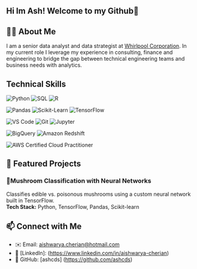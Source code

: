 ## Hi Im Ash! Welcome to my Github👋

## 👩‍💻 About Me 
I am a senior data analyst and data strategist at [Whirlpool Corporation](https://www.whirlpoolcorp.com/). In my current role I leverage my experience in consulting, finance and engineering to bridge the gap between technical engineering teams and business needs with analytics. 



## Technical Skills 
![Python](https://img.shields.io/badge/Python-3776AB?style=flat&logo=python&logoColor=white)
![SQL](https://img.shields.io/badge/SQL-4479A1?style=flat&logo=mysql&logoColor=white)
![R](https://img.shields.io/badge/R-276DC3?style=flat&logo=r&logoColor=white)

![Pandas](https://img.shields.io/badge/Pandas-150458?style=flat&logo=pandas&logoColor=white)
![Scikit-Learn](https://img.shields.io/badge/Scikit--Learn-F7931E?style=flat&logo=scikit-learn&logoColor=white)
![TensorFlow](https://img.shields.io/badge/TensorFlow-FF6F00?style=flat&logo=tensorflow&logoColor=white)

![VS Code](https://img.shields.io/badge/VS%20Code-007ACC?style=flat&logo=visual-studio-code&logoColor=white)
![Git](https://img.shields.io/badge/Git-F05032?style=flat&logo=git&logoColor=white)
![Jupyter](https://img.shields.io/badge/Jupyter-F37626?style=flat&logo=jupyter&logoColor=white)

![BigQuery](https://img.shields.io/badge/BigQuery-4285F4?style=flat&logo=google-cloud&logoColor=white)
![Amazon Redshift](https://img.shields.io/badge/Amazon%20Redshift-8C4FFF?style=flat&logo=amazon-redshift&logoColor=white)

![AWS Certified Cloud Practitioner](https://img.shields.io/badge/AWS_Cloud_Practitioner-Certificate-232F3E?style=flat&logo=amazon-aws&logoColor=white) 

## 📂 Featured Projects

### 🍄Mushroom Classification with Neural Networks
Classifies edible vs. poisonous mushrooms using a custom neural network built in TensorFlow.  
**Tech Stack:** Python, TensorFlow, Pandas, Scikit-learn  

## 📫 Connect with Me 

- ✉️ Email: aishwarya.cherian@hotmail.com
- 💼 [LinkedIn]: (https://www.linkedin.com/in/aishwarya-cherian)
- 🐙 GitHub: [ashcds] (https://github.com/ashcds)
